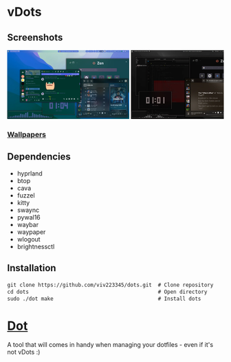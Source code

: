 # vDots

## Screenshots
<div style="width: 100%; overflow-x: auto; white-space: nowrap;">
  <img src="media/screenshots/aquaMonterey.webp" height="160">
  <img src="media/screenshots/blackMonterey.webp" height="160">
  <img src="media/screenshots/blueGlowRoad.webp" height="160">
  <img src="media/screenshots/blueMojave.webp" height="160">
  <img src="media/screenshots/goldenDusk.webp" height="160">
  <img src="media/screenshots/goldenDuskTiled.webp" height="160">
  <img src="media/screenshots/greenPrarie.webp" height="160">
  <img src="media/screenshots/greenPrarie2.webp" height="160">
  <img src="media/screenshots/mintTiled.webp" height="160">
  <img src="media/screenshots/nitroNeon.webp" height="160">
  <img src="media/screenshots/raidenPurple.webp" height="160">
  <img src="media/screenshots/volcanicMoon.webp" height="160">
</div>

### [Wallpapers](media/wallpapers/)

## Dependencies
- hyprland
- btop
- cava
- fuzzel
- kitty
- swaync
- pywal16
- waybar
- waypaper
- wlogout
- brightnessctl

## Installation
```
git clone https://github.com/viv223345/dots.git  # Clone repository
cd dots                                          # Open directory
sudo ./dot make                                  # Install dots
```
# [Dot](dot)
A tool that will comes in handy when managing your dotfiles - even if it's not vDots :)
